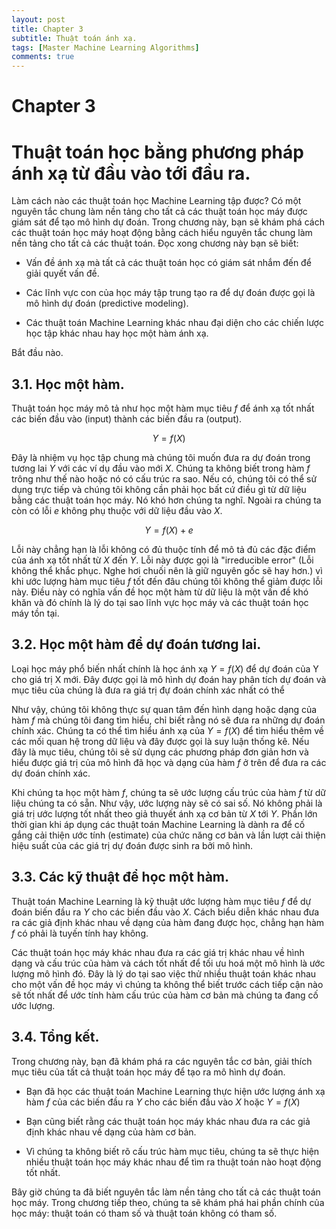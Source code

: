 ```yaml
---
layout: post
title: Chapter 3
subtitle: Thuật toán ánh xạ.
tags: [Master Machine Learning Algorithms]
comments: true
---
```


# Chapter 3
# Thuật toán học bằng phương pháp ánh xạ từ đầu vào tới đầu ra.

Làm cách nào các thuật toán học Machine Learning tập được? Có một nguyên tắc chung làm nền tảng cho tất cả các thuật toán học máy được giám sát để tạo mô hình dự đoán. Trong chương này, bạn sẽ khám phá cách các thuật toán học máy hoạt động bằng cách hiểu nguyên tắc chung làm nền tảng cho tất cả các thuật toán. Đọc xong chương này bạn sẽ biết:

* Vấn đề ánh xạ mà tất cả các thuật toán học có giám sát nhắm đến để giải quyết vấn đề.

* Các lĩnh vực con của học máy tập trung tạo ra để dự đoán được gọi là mô hình dự đoán (predictive modeling).

* Các thuật toán Machine Learning khác nhau đại diện cho các chiến lược học tập khác nhau hay học một hàm ánh xạ.

Bắt đầu nào.

## 3.1. Học một hàm.

Thuật toán học máy mô tả như học một hàm mục tiêu $f$ để ánh xạ tốt nhất các biến đầu vào (input) thành các biến đầu ra (output).

$$Y = f(X)$$

Đây là nhiệm vụ học tập chung mà chúng tôi muốn đưa ra dự đoán trong tương lai $Y$ với các ví dụ đầu vào mới $X$. Chúng ta không biết trong hàm $f$ trông như thế nào hoặc nó có cấu trúc ra sao. Nếu có, chúng tôi có thể sử dụng trực tiếp và chúng tôi không cần phải học bất cứ điều gì từ dữ liệu bằng các thuật toán học máy. Nó khó hơn chúng ta nghĩ. Ngoài ra chúng ta còn có lỗi $e$ không phụ thuộc với dữ liệu đầu vào $X$.

$$Y = f(X) + e$$

Lỗi này chẳng hạn là lỗi không có đủ thuộc tính để mô tả đủ các đặc điểm của ánh xạ tốt nhất từ $X$ đến $Y$. Lỗi này được gọi là "irreducible error" (Lỗi không thể khắc phục. Nghe hơi chuối nên là giữ nguyên gốc sẽ hay hơn.) vì khi ước lượng hàm mục tiêu $f$ tốt đến đâu chúng tôi không thể giảm được lỗi này. Điều này có nghĩa vấn đề học một hàm từ dữ liệu là một vấn đề khó khăn và đó chính là lý do tại sao lĩnh vực học máy và các thuật toán học máy tồn tại.

## 3.2. Học một hàm để dự đoán tương lai.

Loại học máy phổ biến nhất chính là học ánh xạ $Y = f(X)$ để dự đoán của Y cho giá trị X mới. Đây được gọi là mô hình dự đoán hay phân tích dự đoán và mục tiêu của chúng là đưa ra giá trị đự đoán chính xác nhất có thể 

Như vậy, chúng tôi không thực sự quan tâm đến hình dạng hoặc dạng của hàm $f$ mà chúng tôi đang tìm hiểu, chỉ biết rằng nó sẽ đưa ra những dự đoán chính xác. Chúng ta có thể tìm hiểu ánh xạ của $Y = f(X)$ để tìm hiểu thêm về các mối quan hệ trong dữ liệu và đây được gọi là suy luận thống kê. Nếu đây là mục tiêu, chúng tôi sẽ sử dụng các phương pháp đơn giản hơn và hiểu được giá trị của mô hình đã học và dạng của hàm $f$ ở trên để đưa ra các dự đoán chính xác.

Khi chúng ta học một hàm $f$, chúng ta sẽ ước lượng cấu trúc của hàm $f$ từ dữ liệu chúng ta có sẵn. Như vậy, ước lượng này sẽ có sai số. Nó không phải là giá trị ước lượng tốt nhất theo giả thuyết ánh xạ cơ bản từ $X$ tới $Y$. Phần lớn thời gian khi áp dụng các thuật toán Machine Learning là dành ra để cố gắng cải thiện ước tính (estimate) của chức năng cơ bản và lần lượt cải thiện hiệu suất của các giá trị dự đoán được sinh ra bởi mô hình.

## 3.3. Các kỹ thuật để học một hàm.

Thuật toán Machine Learning là kỹ thuật ước lượng hàm mục tiêu $f$ để dự đoán biến đầu ra $Y$ cho các biến đầu vào $X$. Cách biểu diễn khác nhau đưa ra các giả định khác nhau về dạng của hàm đang được học, chẳng hạn hàm $f$ có phải là tuyến tính hay không.

Các thuật toán học máy khác nhau đưa ra các giá trị khác nhau về hình dạng và cấu trúc của hàm và cách tốt nhất để tối ưu hoá một mô hình là ước lượng mô hình đó. Đây là lý do tại sao việc thử nhiều thuật toán khác nhau cho một vấn đề học máy vì chúng ta không thể biết trước cách tiếp cận nào sẽ tốt nhất để ước tính hàm cấu trúc của hàm cơ bản mà chúng ta đang cố ước lượng.

## 3.4. Tổng kết.

Trong chương này, bạn đã khám phá ra các nguyên tắc cơ bản, giải thích mục tiêu của tất cả thuật toán học máy để tạo ra mô hình dự đoán.

* Bạn đã học các thuật toán Machine Learning thực hiện ước lượng ánh xạ hàm $f$ của các biến đầu ra $Y$ cho các biến đầu vào $X$ hoặc $Y = f(X)$

* Bạn cũng biết rằng các thuật toán học máy khác nhau đưa ra các giả định khác nhau về dạng của hàm cơ bản.

* Vì chúng ta không biết rõ cấu trúc hàm mục tiêu, chúng ta sẽ thực hiện nhiều thuật toán học máy khác nhau để tìm ra thuật toán nào hoạt động tốt nhất.

Bây giờ chúng ta đã biết nguyên tắc làm nền tảng cho tất cả các thuật toán học máy. Trong chương tiếp theo, chúng ta sẽ khám phá hai phần chính của học máy: thuật toán có tham số và thuật toán không có tham số.